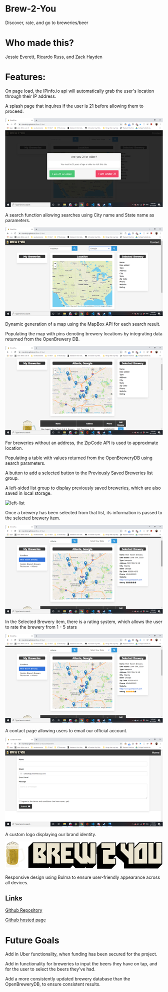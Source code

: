 # Brew-2-You
Discover, rate, and go to breweries/beer

# Who made this?
Jessie Everett, Ricardo Russ, and Zack Hayden

# Features:
On page load, the IPinfo.io api will automatically grab the user's location through their IP address.

A splash page that inquires if the user is 21 before allowing them to proceed.

![Splash-page](assets/images/SC1!.png)

A search function allowing searches using City name and State name as parameters. 

![search-page](assets/images/SC2!.png)


Dynamic generation of a map using the MapBox API for each search result.

Populating the map with pins denoting brewery locations by integrating data returned from the OpenBrewery DB.

![pin-page](assets/images/SC3!.png)


For breweries without an address, the ZipCode API is used to approximate location. 

Populating a table with values returned from the OpenBreweryDB using search parameters.

A button to add a selected button to the Previously Saved Breweries list group.

A left-sided list group to display previously saved breweries, which are also saved in local storage.

![left-list](assets/images/SC4!.png)

Once a brewery has been selected from that list, its information is passed to the selected brewery item. 

![selected-brewery](assets/images/sc5!.png)

In the Selected Brewery item, there is a rating system, which allows the user to rate the brewery from 1 - 5 stars

![star-rating](assets/images/sc6!.png)

A contact page allowing users to email our official account.

![contact-page](assets/images/sc7!.png)

A custom logo displaying our brand identity.

![Brand-identity](assets/images/Brew2YouLogoFlat.png)

Responsive design using Bulma to ensure user-friendly appearance across all devices. 


## Links

[Github Repository](https://github.com/zackapotamus/Brew-2-You)

[Github hosted page](https://zackapotamus.github.io/Brew-2-You/)

# Future Goals

Add in Uber functionality, when funding has been secured for the project.

Add in functionality for breweries to input the beers they have on tap, and for the user to select the beers they've had.

Add a more consistently updated brewery database than the OpenBreweryDB, to ensure consistent results. 
